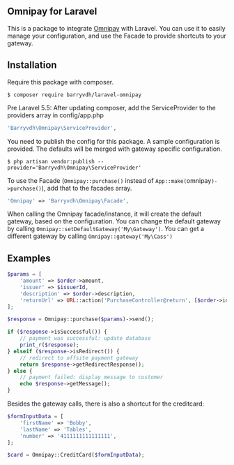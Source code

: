 ## Omnipay for Laravel

This is a package to integrate [Omnipay](https://github.com/omnipay/omnipay) with Laravel.
You can use it to easily manage your configuration, and use the Facade to provide shortcuts to your gateway.

## Installation

Require this package with composer.

```
$ composer require barryvdh/laravel-omnipay
```
    
Pre Laravel 5.5: After updating composer, add the ServiceProvider to the providers array in config/app.php

```php
'Barryvdh\Omnipay\ServiceProvider',
```

You need to publish the config for this package. A sample configuration is provided. The defaults will be merged with gateway specific configuration.

```
$ php artisan vendor:publish --provider='Barryvdh\Omnipay\ServiceProvider'
```

To use the Facade (`Omnipay::purchase()` instead of `App::make(`omnipay`)->purchase()`), add that to the facades array.

```php
'Omnipay' => 'Barryvdh\Omnipay\Facade',
```

When calling the Omnipay facade/instance, it will create the default gateway, based on the configuration.
You can change the default gateway by calling `Omnipay::setDefaultGateway('My\Gateway')`.
You can get a different gateway by calling `Omnipay::gateway('My\Cass')`

## Examples

```php
$params = [
    'amount' => $order->amount,
    'issuer' => $issuerId,
    'description' => $order->description,
    'returnUrl' => URL::action('PurchaseController@return', [$order->id]),
];

$response = Omnipay::purchase($params)->send();

if ($response->isSuccessful()) {
    // payment was successful: update database
    print_r($response);
} elseif ($response->isRedirect()) {
    // redirect to offsite payment gateway
    return $response->getRedirectResponse();
} else {
    // payment failed: display message to customer
    echo $response->getMessage();
}
```

Besides the gateway calls, there is also a shortcut for the creditcard:

```php
$formInputData = [
    'firstName' => 'Bobby',
    'lastName' => 'Tables',
    'number' => '4111111111111111',
];

$card = Omnipay::CreditCard($formInputData);
```
